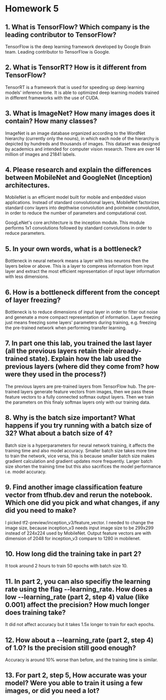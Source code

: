 # Homework 5

## 1. What is TensorFlow? Which company is the leading contributor to TensorFlow?

TensorFlow is the deep learning framework developed by Google Brain team. Leading contributor to TensorFlow is Google.

## 2. What is TensorRT? How is it different from TensorFlow?

TensorRT is a framework that is used for speeding up deep learning models' inference time. It is able to optimized deep learning models trained in different frameworks with the use of CUDA. 

## 3. What is ImageNet? How many images does it contain? How many classes?

ImageNet is an image database organized according to the WordNet hierarchy (currently only the nouns), in which each node of the hierarchy is depicted by hundreds and thousands of images. This dataset was designed by academics and intended for computer vision research. There are over 14 million of images and 21841 labels.

## 4. Please research and explain the differences between MobileNet and GoogleNet (Inception) architectures.

MobileNet is an efficient model built for mobile and embedded vision applications. Instead of standard convolutional layers, MobileNet factorizes standard conv layers into depthwise convolution and pointwise convolution, in order to reduce the number of parameters and computational cost.  

GoogLeNet's core architecture is the inception module. This module performs 1x1 convolutions followed by standard convolutions in order to reduce parameters.

## 5. In your own words, what is a bottleneck?

Bottleneck in neural network means a layer with less neurons then the layers below or above. This is a layer to compress information from input layer and extract the most efficient representation of input layer information with less dimensions. 

## 6. How is a bottleneck different from the concept of layer freezing?

Bottleneck is to reduce dimensions of input layer in order to filter out noise and genenate a more compact representation of information. Layer freezing just means freezing some layers' parameters during training, e.g. freezing the pre-trained network when performing transfer learning.

## 7. In part one this lab, you trained the last layer (all the previous layers retain their already-trained state). Explain how the lab used the previous layers (where did they come from? how were they used in the process?)

The previous layers are pre-trained layers from TensorFlow hub. The pre-trained layers generate feature vectors from images, then we pass these feature vectors to a fully connected softmax output layers. Then we train the parameters on this finaly softmax layers only with our training data.

## 8. Why is the batch size important? What happens if you try running with a batch size of 32? What about a batch size of 4?

Batch size is a hyperparameters for neural network training, it affects the training time and also model accuracy. Smaller batch size takes more time to train the network, vice versa, this is because smaller batch size makes gradient calculation and gradient updates more frequently. Larger batch size shorten the training time but this also sacrifices the model performance i.e. model accuracy.

## 9. Find another image classification feature vector from tfhub.dev and rerun the notebook. Which one did you pick and what changes, if any did you need to make?

I picked tf2-preview/inception_v3/feature_vector. I needed to change the image size, because inception_v3 needs input image size to be 299x299 instead of 224x224 used by MobileNet. Output feature vectors are with dimension of 2048 for inception_v3 compare to 1280 in mobilenet.

## 10. How long did the training take in part 2?

It took around 2 hours to train 50 epochs with batch size 10.

## 11. In part 2, you can also specifiy the learning rate using the flag --learning_rate. How does a low --learning_rate (part 2, step 4) value (like 0.001) affect the precision? How much longer does training take?

It did not affect accuracy but it takes 1.5x longer to train for each epochs. 

## 12. How about a --learning_rate (part 2, step 4) of 1.0? Is the precision still good enough?

Accuracy is around 10% worse than before, and the training time is similar.

## 13. For part 2, step 5, How accurate was your model? Were you able to train it using a few images, or did you need a lot?


